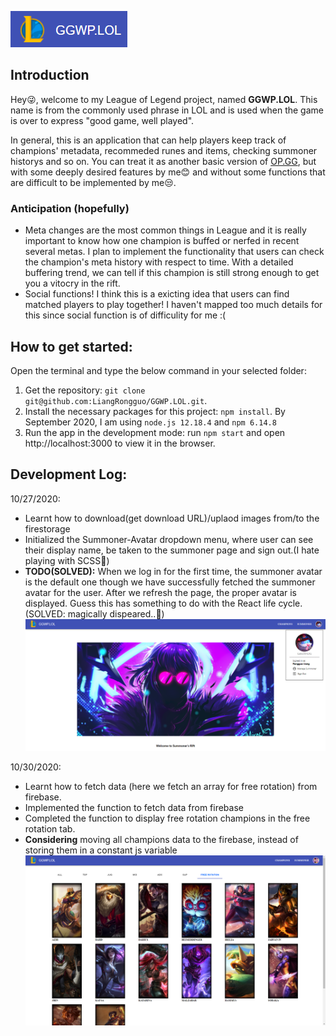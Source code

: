 ![title_logo](https://github.com/LiangRongguo/GGWP.LOL/blob/master/readme_resource/title.png)

## Introduction
Hey😜, welcome to my League of Legend project, named **GGWP.LOL**. This name is from the commonly used phrase in LOL and is used when the game is over to express "good game, well played".

In general, this is an application that can help players keep track of champions' metadata, recommeded runes and items, checking summoner historys and so on. You can treat it as another basic version of [OP.GG](https://na.op.gg/), but with some deeply desired features by me😊 and without some functions that are difficult to be implemented by me😒.

### Anticipation (hopefully)
- Meta changes are the most common things in League and it is really important to know how one champion is buffed or nerfed in recent several metas. I plan to implement the functionality that users can check the champion's meta history with respect to time. With a detailed buffering trend, we can tell if this champion is still strong enough to get you a vitocry in the rift.
- Social functions! I think this is a exicting idea that users can find matched players to play together! I haven't mapped too much details for this since social function is of difficulity for me :(

## How to get started:
Open the terminal and type the below command in your selected folder:
1. Get the repository:
`git clone git@github.com:LiangRongguo/GGWP.LOL.git`.
2. Install the necessary packages for this project:
`npm install`.
By September 2020, I am using `node.js 12.18.4` and `npm 6.14.8`
3. Run the app in the development mode: run `npm start` and open http://localhost:3000 to view it in the browser.


## Development Log:
10/27/2020: 
- Learnt how to download(get download URL)/uplaod images from/to the firestorage
- Initialized the Summoner-Avatar dropdown menu, where user can see their display name, be taken to the summoner page and sign out.(I hate playing with SCSS🤣)
- **TODO(SOLVED):** When we log in for the first time, the summoner avatar is the default one though we have successfully fetched the summoner avatar for the user. After we refresh the page, the proper avatar is displayed. Guess this has something to do with the React life cycle. (SOLVED: magically dispeared..🤣)
 ![image1](https://github.com/LiangRongguo/GGWP.LOL/blob/master/readme_resource/20201027_update.png) 
 
 10/30/2020: 
 - Learnt how to fetch data (here we fetch an array for free rotation) from firebase.
 - Implemented the function to fetch data from firebase
 - Completed the function to display free rotation champions in the free rotation tab.
 - **Considering** moving all champions data to the firebase, instead of storing them in a constant js variable
  ![image1](https://github.com/LiangRongguo/GGWP.LOL/blob/master/readme_resource/20201030_update.png) 

